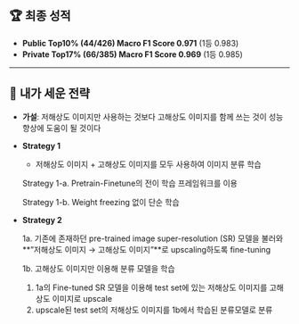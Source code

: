 
## 🏆 **최종 성적**

- **Public Top10% (44/426) Macro F1 Score 0.971** (1등 0.983)
- **Private Top17% (66/385) Macro F1 Score 0.969** (1등 0.985)

---

## 🎯 내가 세운 전략

- **가설**: 저해상도 이미지만 사용하는 것보다 고해상도 이미지를 함께 쓰는 것이 성능 향상에 도움이 될 것이다
- **Strategy 1**
    - 저해상도 이미지 + 고해상도 이미지를 모두 사용하여 이미지 분류 학습
    
    Strategy 1-a. Pretrain-Finetune의 전이 학습 프레임워크를 이용
    
    Strategy 1-b. Weight freezing 없이 단순 학습
    
- **Strategy 2**
    
    1a. 기존에 존재하던 pre-trained image super-resolution (SR) 모델을 불러와 
    **”저해상도 이미지 → 고해상도 이미지”**로 upscaling하도록 fine-tuning
    
    1b. 고해상도 이미지만 이용해 분류 모델을 학습
    
    1. 1a의 Fine-tuned SR 모델을 이용해 test set에 있는 저해상도 이미지를 고해상도 이미지로 upscale
    2. upscale된 test set의 저해상도 이미지를 1b에서 학습된 분류모델로 분류
